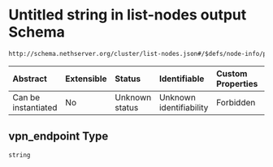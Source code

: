 # Untitled string in list-nodes output Schema

```txt
http://schema.nethserver.org/cluster/list-nodes.json#/$defs/node-info/properties/vpn_endpoint
```



| Abstract            | Extensible | Status         | Identifiable            | Custom Properties | Additional Properties | Access Restrictions | Defined In                                                          |
| :------------------ | :--------- | :------------- | :---------------------- | :---------------- | :-------------------- | :------------------ | :------------------------------------------------------------------ |
| Can be instantiated | No         | Unknown status | Unknown identifiability | Forbidden         | Allowed               | none                | [list-nodes.json\*](cluster/list-nodes.json "open original schema") |

## vpn\_endpoint Type

`string`
